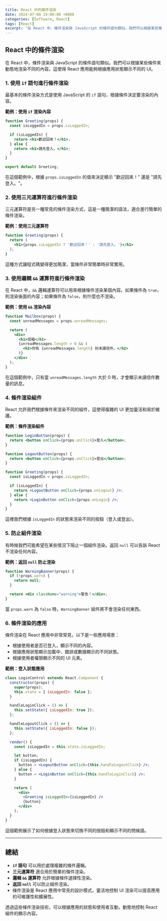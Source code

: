 ```yaml
---
title: React 中的條件渲染
date: 2024-07-08 19:00:00 +0800
categories: [Software, React]
tags: [React] 
excerpt: "在 React 中，條件渲染與 JavaScript 的條件語句類似。我們可以根據某些條件來動態地渲染不同的內容"
---
```


## React 中的條件渲染

在 React 中，條件渲染與 JavaScript 的條件語句類似。我們可以根據某些條件來動態地渲染不同的內容。這使得 React 應用能夠根據應用狀態顯示不同的 UI。

### 1. **使用 `if` 語句進行條件渲染**

最基本的條件渲染方式是使用 JavaScript 的 `if` 語句，根據條件決定要渲染的內容。

**範例：使用 `if` 渲染內容**
```jsx
function Greeting(props) {
  const isLoggedIn = props.isLoggedIn;

  if (isLoggedIn) {
    return <h1>歡迎回來！</h1>;
  } else {
    return <h1>請先登入。</h1>;
  }
}

export default Greeting;
```

在這個範例中，根據 `props.isLoggedIn` 的值來決定顯示 "歡迎回來！" 還是 "請先登入。"。

### 2. **使用三元運算符進行條件渲染**

三元運算符是另一種常見的條件渲染方式，這是一種簡潔的語法，適合進行簡單的條件渲染。

**範例：使用三元運算符**
```jsx
function Greeting(props) {
  return (
    <h1>{props.isLoggedIn ? '歡迎回來！' : '請先登入。'}</h1>
  );
}
```

這種方式讓程式碼變得更加簡潔，當條件非常簡單時非常實用。

### 3. **使用邏輯 `&&` 運算符進行條件渲染**

在 React 中，`&&` 邏輯運算符可以用來根據條件渲染某個內容。如果條件為 `true`，則渲染後面的內容；如果條件為 `false`，則什麼也不渲染。

**範例：使用 `&&` 渲染內容**
```jsx
function Mailbox(props) {
  const unreadMessages = props.unreadMessages;

  return (
    <div>
      <h1>信箱</h1>
      {unreadMessages.length > 0 && (
        <h2>你有 {unreadMessages.length} 封未讀信件。</h2>
      )}
    </div>
  );
}
```

在這個範例中，只有當 `unreadMessages.length` 大於 0 時，才會顯示未讀信件數量的訊息。

### 4. **條件渲染組件**

React 允許我們根據條件來渲染不同的組件，這使得複雜的 UI 更加靈活和易於維護。

**範例：條件渲染組件**
```jsx
function LoginButton(props) {
  return <button onClick={props.onClick}>登入</button>;
}

function LogoutButton(props) {
  return <button onClick={props.onClick}>登出</button>;
}

function Greeting(props) {
  const isLoggedIn = props.isLoggedIn;

  if (isLoggedIn) {
    return <LogoutButton onClick={props.onLogout} />;
  } else {
    return <LoginButton onClick={props.onLogin} />;
  }
}
```

這裡我們根據 `isLoggedIn` 的狀態來渲染不同的按鈕（登入或登出）。

### 5. **防止組件渲染**

有時候我們可能希望在某些情況下阻止一個組件渲染。返回 `null` 可以告訴 React 不渲染任何內容。

**範例：返回 `null` 防止渲染**
```jsx
function WarningBanner(props) {
  if (!props.warn) {
    return null;
  }

  return <div className="warning">警告！</div>;
}
```

當 `props.warn` 為 `false` 時，`WarningBanner` 組件將不會渲染任何東西。

### 6. **條件渲染的應用**

條件渲染在 React 應用中非常常見，以下是一些應用場景：
- 根據使用者是否已登入，顯示不同的內容。
- 根據應用狀態顯示加載中、錯誤或數據顯示的不同狀態。
- 根據使用者權限顯示不同的 UI 元素。

**範例：登入狀態應用**
```jsx
class LoginControl extends React.Component {
  constructor(props) {
    super(props);
    this.state = { isLoggedIn: false };
  }

  handleLoginClick = () => {
    this.setState({ isLoggedIn: true });
  };

  handleLogoutClick = () => {
    this.setState({ isLoggedIn: false });
  };

  render() {
    const isLoggedIn = this.state.isLoggedIn;

    let button;
    if (isLoggedIn) {
      button = <LogoutButton onClick={this.handleLogoutClick} />;
    } else {
      button = <LoginButton onClick={this.handleLoginClick} />;
    }

    return (
      <div>
        <Greeting isLoggedIn={isLoggedIn} />
        {button}
      </div>
    );
  }
}
```

這個範例展示了如何根據登入狀態來切換不同的按鈕和顯示不同的問候語。

---

## 總結

- **`if` 語句** 可以用於處理複雜的條件邏輯。
- **三元運算符** 適合用於簡單的條件渲染。
- **邏輯 `&&` 運算符** 允許根據條件選擇性渲染。
- **返回 `null`** 可以防止組件渲染。
- 條件渲染是 React 應用中常見的設計模式，靈活地控制 UI 渲染可以提高應用的可維護性和擴展性。

透過這些條件渲染技術，可以根據應用的狀態和使用者互動，動態地控制 React 組件的顯示內容。
